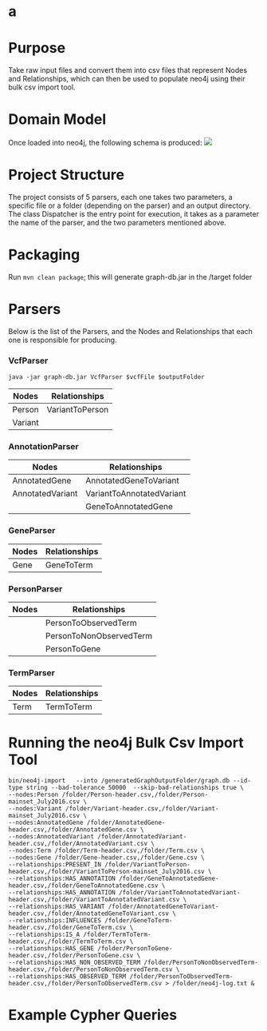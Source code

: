 # a

# Purpose
Take raw input files and convert them into csv files that represent Nodes and Relationships, which can then be used to populate neo4j using their bulk csv import tool.
# Domain Model
Once loaded into neo4j, the following schema is produced:
![](https://github.com/sajid-mughal/a/blob/master/schema%20diagram.png?raw=true)
# Project Structure
The project consists of 5 parsers, each one takes two parameters, a specific file or a folder (depending on the parser) and an output directory. 
The class Dispatcher is the entry point for execution, it takes as a parameter the name of the parser, and the two parameters mentioned above. 
# Packaging
Run `mvn clean package`; this will generate graph-db.jar in the /target folder
# Parsers
Below is the list of the Parsers, and the Nodes and Relationships that each one is responsible for producing. 
### VcfParser
```
java -jar graph-db.jar VcfParser $vcfFile $outputFolder
```
| Nodes | Relationships |
| --- | --- |
| Person  | VariantToPerson |
| Variant |  |
### AnnotationParser
| Nodes | Relationships |
| --- | --- |
| AnnotatedGene | AnnotatedGeneToVariant |
| AnnotatedVariant | VariantToAnnotatedVariant |
|  | GeneToAnnotatedGene |
### GeneParser
| Nodes | Relationships |
| --- | --- |
| Gene | GeneToTerm |
### PersonParser
| Nodes | Relationships |
| --- | --- |
|  | PersonToObservedTerm |
|  | PersonToNonObservedTerm |
|  | PersonToGene |
### TermParser
| Nodes | Relationships |
| --- | --- |
| Term | TermToTerm |
# Running the neo4j Bulk Csv Import Tool
```
bin/neo4j-import   --into /generatedGraphOutputFolder/graph.db --id-type string --bad-tolerance 50000  --skip-bad-relationships true \
--nodes:Person /folder/Person-header.csv,/folder/Person-mainset_July2016.csv \
--nodes:Variant /folder/Variant-header.csv,/folder/Variant-mainset_July2016.csv \
--nodes:AnnotatedGene /folder/AnnotatedGene-header.csv,/folder/AnnotatedGene.csv \
--nodes:AnnotatedVariant /folder/AnnotatedVariant-header.csv,/folder/AnnotatedVariant.csv \
--nodes:Term /folder/Term-header.csv,/folder/Term.csv \
--nodes:Gene /folder/Gene-header.csv,/folder/Gene.csv \
--relationships:PRESENT_IN /folder/VariantToPerson-header.csv,/folder/VariantToPerson-mainset_July2016.csv \
--relationships:HAS_ANNOTATION /folder/GeneToAnnotatedGene-header.csv,/folder/GeneToAnnotatedGene.csv \
--relationships:HAS_ANNOTATION /folder/VariantToAnnotatedVariant-header.csv,/folder/VariantToAnnotatedVariant.csv \
--relationships:HAS_VARIANT /folder/AnnotatedGeneToVariant-header.csv,/folder/AnnotatedGeneToVariant.csv \
--relationships:INFLUENCES /folder/GeneToTerm-header.csv,/folder/GeneToTerm.csv \
--relationships:IS_A /folder/TermToTerm-header.csv,/folder/TermToTerm.csv \
--relationships:HAS_GENE /folder/PersonToGene-header.csv,/folder/PersonToGene.csv \
--relationships:HAS_NON_OBSERVED_TERM /folder/PersonToNonObservedTerm-header.csv,/folder/PersonToNonObservedTerm.csv \
--relationships:HAS_OBSERVED_TERM /folder/PersonToObservedTerm-header.csv,/folder/PersonToObservedTerm.csv > /folder/neo4j-log.txt &
```

# Example Cypher Queries

